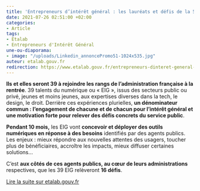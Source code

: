```yaml
---
title: 'Entrepreneurs d’intérêt général : les lauréats et défis de la 5e promotion'
date: 2021-07-26 02:51:00 +02:00
categories:
- Article
tags:
- Etalab
- Entrepreneurs d'Intérêt Général
une-ou-diaporama:
- image: "/uploads/Linkedin_annoncePromo51-1024x535.jpg"
auteur: etalab.gouv.fr
redirection: https://www.etalab.gouv.fr/entrepreneurs-dinteret-general-laureats-et-defis-de-la-5eme-promotion
---
```


**Ils et elles seront 39 à rejoindre les rangs de l’administration française à la rentrée**. 39 talents du numérique ou « EIG », issus des secteurs public ou privé, jeunes et moins jeunes, aux expertises diverses dans la tech, le design, le droit. Derrière ces expériences plurielles, **un dénominateur commun : l’engagement de chacune et de chacun pour l’intérêt général et une motivation forte pour relever des défis concrets du service public**.

**Pendant 10 mois,** les EIG vont **concevoir et déployer des outils numériques en réponse à des besoins** identifiés par des agents publics. Les enjeux : mieux répondre aux nouvelles attentes des usagers, toucher plus de bénéficiaires, accroître les impacts, mieux diffuser certaines solutions…

C’est **aux côtés de ces agents publics, au cœur de leurs administrations** respectives, que les 39 EIG relèveront **16 défis**.

<div class="lien-important"><p><a href="https://www.etalab.gouv.fr/entrepreneurs-dinteret-general-laureats-et-defis-de-la-5eme-promotion/" title="Lire la suite sur etalab.gouv.fr - lien externe">Lire la suite sur etalab.gouv.fr</a></p></div>